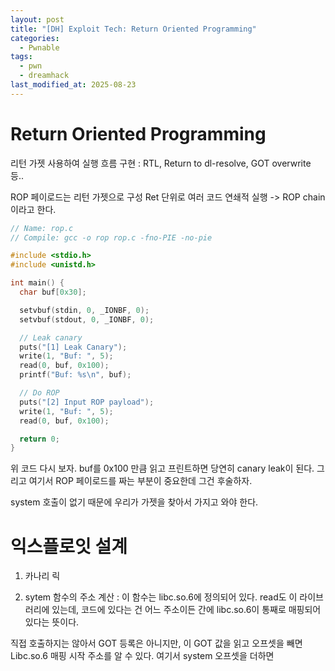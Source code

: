 ```yaml
---
layout: post
title: "[DH] Exploit Tech: Return Oriented Programming"
categories:
  - Pwnable
tags:
  - pwn
  - dreamhack
last_modified_at: 2025-08-23
---
```


# Return Oriented Programming 

리턴 가젯 사용하여 실행 흐름 구현 
: RTL, Return to dl-resolve, GOT overwrite 등.. 

ROP 페이로드는 리턴 가젯으로 구성 
Ret 단위로 여러 코드 연쇄적 실행 -> ROP chain이라고 한다. 

```c
// Name: rop.c
// Compile: gcc -o rop rop.c -fno-PIE -no-pie

#include <stdio.h>
#include <unistd.h>

int main() {
  char buf[0x30];

  setvbuf(stdin, 0, _IONBF, 0);
  setvbuf(stdout, 0, _IONBF, 0);

  // Leak canary
  puts("[1] Leak Canary");
  write(1, "Buf: ", 5);
  read(0, buf, 0x100);
  printf("Buf: %s\n", buf);

  // Do ROP
  puts("[2] Input ROP payload");
  write(1, "Buf: ", 5);
  read(0, buf, 0x100);

  return 0;
}
```

위 코드 다시 보자. buf를 0x100 만큼 읽고 프린트하면 당연히 canary leak이 된다. 그리고 여기서 ROP 페이로드를 짜는 부분이 중요한데 그건 후술하자. 

system 호출이 없기 때문에 우리가 가젯을 찾아서 가지고 와야 한다. 

# 익스플로잇 설계 

1. 카나리 릭 

2. sytem 함수의 주소 계산 
: 이 함수는 libc.so.6에 정의되어 있다. read도 이 라이브러리에 있는데, 코드에 있다는 건 어느 주소이든 간에 libc.so.6이 통째로 매핑되어 있다는 뜻이다. 

직접 호출하지는 않아서 GOT 등록은 아니지만, 이 GOT 값을 읽고 오프셋을 빼면 Libc.so.6 매핑 시작 주소를 알 수 있다. 여기서 system 오프셋을 더하면 